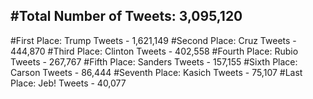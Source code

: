 #Total Number of Tweets: 3,095,120 
---
#First Place: Trump Tweets - 1,621,149
#Second Place: Cruz Tweets - 444,870
#Third Place: Clinton Tweets - 402,558
#Fourth Place: Rubio Tweets - 267,767
#Fifth Place: Sanders Tweets - 157,155
#Sixth Place: Carson Tweets - 86,444
#Seventh Place: Kasich Tweets - 75,107
#Last Place: Jeb! Tweets - 40,077
